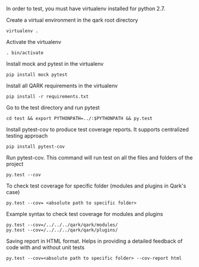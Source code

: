 In order to test, you must have virtualenv installed for python 2.7. 

Create a virtual environment in the qark root directory
```
virtualenv .
```

Activate the virtualenv
```
. bin/activate
```

Install mock and pytest in the virtualenv
```
pip install mock pytest
```

Install all QARK requirements in the virtualenv
```
pip install -r requirements.txt
```

Go to the test directory and run pytest
```
cd test && export PYTHONPATH=../:$PYTHONPATH && py.test
```

Install pytest-cov to produce test coverage reports. It supports centralized testing approach
```
pip install pytest-cov
```

Run pytest-cov. This command will run test on all the files and folders of the project
```
py.test --cov
```

To check test coverage for specific folder (modules and plugins in Qark's case)
```
py.test --cov= <absolute path to specific folder>
```

Example syntax to check test coverage for modules and plugins
```
py.test --cov=/../../../qark/qark/modules/
py.test --cov=/../../../qark/qark/plugins/
```

Saving report in HTML format. Helps in providing a detailed feedback of code with and without unit tests
```
py.test --cov=<absolute path to specific folder> --cov-report html
```
